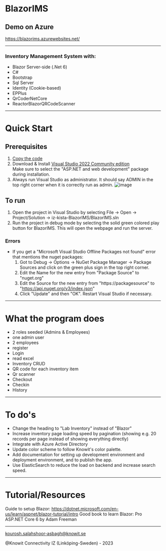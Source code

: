 # BlazorIMS

## Demo on Azure
https://blazorims.azurewebsites.net/

---
### Inventory Management System with:
* Blazor Server-side (.Net 6)
* C#
* Bootstrap
* Sql Server
* Identity (Cookie-based)
* EPPlus
* QrCoderNetCore
* ReactorBlazorQRCodeScanner

---

# Quick Start  
## Prerequisites  
1. [Copy the code](https://github.com/KnowitIZ/BlazorIMS/archive/refs/heads/master.zip)
1. Download & Install [Visual Studio 2022 Community edition](https://visualstudio.microsoft.com/thank-you-downloading-visual-studio/?sku=Community&channel=Release&version=VS2022&source=VSLandingPage&passive=false&cid=2030)  
	Make sure to select the "ASP.NET and web development" package during installation. 
1. Always run Visual Studio as administrator. It should say ADMIN in the top right corner when it is correctly run as admin. ![image](https://github.com/KnowitIZ/iz-kista-BlazorIMS/assets/58624466/395e00e0-59c8-4e2a-9278-6614ecd36c53)


## To run
1. Open the project in Visual Studio by selecting File ->  Open -> Project/Solution -> iz-kista-BlazorIMS/BlazorIMS.sln
2. Run the project in debug mode by selecting the solid green colored play button for BlazorIMS. This will open the webpage and run the server.

### Errors  
* If you get a "Microsoft Visual Studio Offline Packages not found" error that mentions the nuget packages: 
	1. Got to Debug -> Options -> NuGet Package Manager -> Package Sources and click on the green plus sign in the top right corner. 
	2. Edit the Name for the new entry from "Package Source" to "nuget.org"
	3. Edit the Source for the new entry from "https://packagesource" to "https://api.nuget.org/v3/index.json"
	4. Click "Update" and then "OK". Restart Visual Studio if necessary. 


---
# What the program does

* 2 roles seeded (Admins & Employees) 
* one admin user
* 2 employees
* register
* Login
* read excel
* Inventory CRUD
* QR code for each inventory item
* Qr scanner
* Checkout
* Checkin
* History

---
# To do's  

* Change the heading to "Lab Inventory" instead of "Blazor"
* Increase inventory page loading speed by pagination (showing e.g. 20 records per page instead of showing everything directly)
* Integrate with Azure Active Directory
* Update color scheme to follow Knowit's color palette.
* Add documentation for setting up development environment and deployment environment, and to publish the app.
* Use ElasticSearch to reduce the load on backend and increase search speed. 


---
# Tutorial/Resources  

Guide to setup Blazor: https://dotnet.microsoft.com/en-us/learn/aspnet/blazor-tutorial/intro
Good book to learn Blazor: Pro ASP.NET Core 6 by Adam Freeman
	
---

kourosh.salahshoor-asbagh@knowit.se

@Knowit Connectivity IZ (Linköping-Sweden) - 2023

